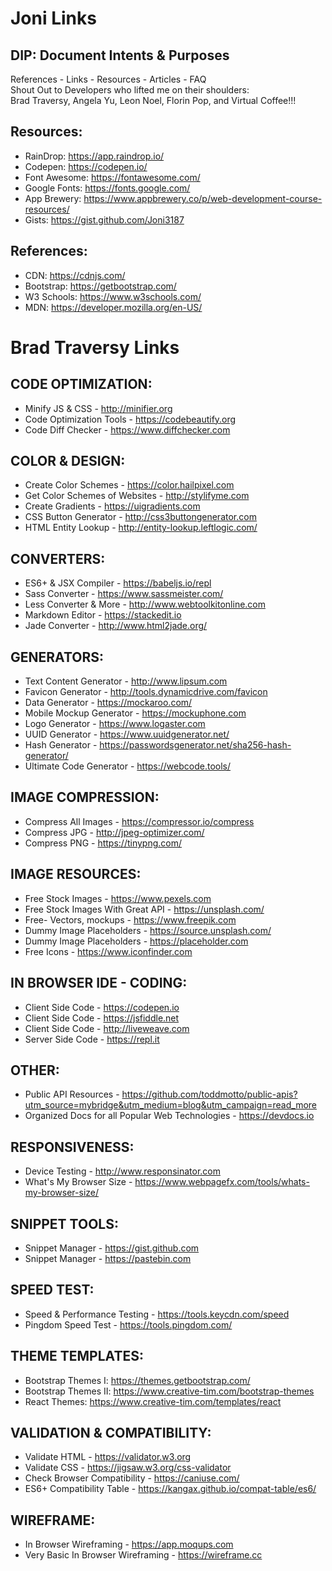 # Joni Links

## DIP: Document Intents &  Purposes
References - Links - Resources - Articles - FAQ <br>
Shout Out to Developers who lifted me on their shoulders: <br>
Brad Traversy, Angela Yu, Leon Noel, Florin Pop, and Virtual Coffee!!!

<!-- Joni Links  -->

## Resources:
- RainDrop: https://app.raindrop.io/
- Codepen: https://codepen.io/
- Font Awesome: https://fontawesome.com/
- Google Fonts: https://fonts.google.com/
- App Brewery: https://www.appbrewery.co/p/web-development-course-resources/
- Gists: https://gist.github.com/Joni3187

## References: 
- CDN: https://cdnjs.com/ 
- Bootstrap: https://getbootstrap.com/ 
- W3 Schools: https://www.w3schools.com/ 
- MDN: https://developer.mozilla.org/en-US/

<!-- Brad Links -->

# Brad Traversy Links

## CODE OPTIMIZATION:
* Minify JS & CSS - http://minifier.org
* Code Optimization Tools - https://codebeautify.org
* Code Diff Checker - https://www.diffchecker.com

## COLOR & DESIGN:
* Create Color Schemes - https://color.hailpixel.com
* Get Color Schemes of Websites - http://stylifyme.com
* Create Gradients - https://uigradients.com
* CSS Button Generator - http://css3buttongenerator.com 
* HTML Entity Lookup - http://entity-lookup.leftlogic.com/

## CONVERTERS:
* ES6+ & JSX Compiler - https://babeljs.io/repl
* Sass Converter - https://www.sassmeister.com/ 		  
* Less Converter & More - http://www.webtoolkitonline.com   
* Markdown Editor - https://stackedit.io
* Jade Converter - http://www.html2jade.org/

## GENERATORS:
* Text Content Generator - http://www.lipsum.com
* Favicon Generator - http://tools.dynamicdrive.com/favicon		
* Data Generator - https://mockaroo.com/						
* Mobile Mockup Generator - https://mockuphone.com
* Logo Generator - https://www.logaster.com
* UUID Generator - https://www.uuidgenerator.net/
* Hash Generator - https://passwordsgenerator.net/sha256-hash-generator/
* Ultimate Code Generator - https://webcode.tools/

## IMAGE COMPRESSION:
* Compress All Images - https://compressor.io/compress
* Compress JPG - http://jpeg-optimizer.com/
* Compress PNG - https://tinypng.com/

## IMAGE RESOURCES:
* Free Stock Images - https://www.pexels.com
* Free Stock Images With Great API - https://unsplash.com/
* Free- Vectors, mockups - https://www.freepik.com
* Dummy Image Placeholders - https://source.unsplash.com/
* Dummy Image Placeholders - https://placeholder.com
* Free Icons - https://www.iconfinder.com

## IN BROWSER IDE - CODING:
* Client Side Code - https://codepen.io
* Client Side Code - https://jsfiddle.net
* Client Side Code - http://liveweave.com
* Server Side Code - https://repl.it

## OTHER:
* Public API Resources - https://github.com/toddmotto/public-apis?utm_source=mybridge&utm_medium=blog&utm_campaign=read_more
* Organized Docs for all Popular Web Technologies - https://devdocs.io

## RESPONSIVENESS:
* Device Testing - http://www.responsinator.com
* What's My Browser Size - https://www.webpagefx.com/tools/whats-my-browser-size/

## SNIPPET TOOLS:
* Snippet Manager - https://gist.github.com
* Snippet Manager - https://pastebin.com

## SPEED TEST:
* Speed & Performance Testing - https://tools.keycdn.com/speed
* Pingdom Speed Test - https://tools.pingdom.com/

## THEME TEMPLATES:
- Bootstrap Themes I: https://themes.getbootstrap.com/
- Bootstrap Themes II: https://www.creative-tim.com/bootstrap-themes
- React Themes: https://www.creative-tim.com/templates/react

## VALIDATION & COMPATIBILITY:
* Validate HTML - https://validator.w3.org
* Validate CSS - https://jigsaw.w3.org/css-validator
* Check Browser Compatibility - https://caniuse.com/
* ES6+ Compatibility Table - https://kangax.github.io/compat-table/es6/

## WIREFRAME:
* In Browser Wireframing - https://app.moqups.com
* Very Basic In Browser Wireframing - https://wireframe.cc

<!-- Angela Links -->



